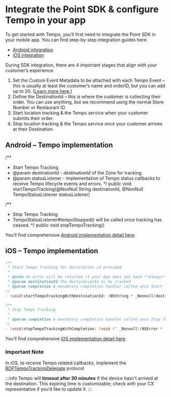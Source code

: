 Integrate the Point SDK & configure Tempo in your app
=====================================================

To get started with Tempo, you’ll first need to integrate the Point SDK in your mobile app. You can find step-by-step integration guides here:

*   [Android integration](../Point%20SDK/Android/Quick%20Start.md)
*   [iOS integration](../Point%20SDK/iOS/Quick%20Start.md)

During SDK integration, there are 4 important stages that align with your customer’s experience.

1.  Set the Custom Event Metadata to be attached with each Tempo Event – this is usually at least the customer’s name and orderID, but you can add up to 20. ([Learn more here.](../Custom%20Event%20Metadata.md))
2.  Define the DestinationId – this is where the customer is collecting their order. You can use anything, but we recommend using the normal Store Number or Restaurant ID.
3.  Start location tracking & the Tempo service when your customer submits their order.
4.  Stop location tracking & the Tempo service once your customer arrives at their Destination.

Android – Tempo implementation
------------------------------

/**
 * Start Tempo Tracking.
 * @param destinationId - destinationId of the Zone for tracking.
 * @param statusListener - implementation of Tempo status callbacks to receive Tempo lifecycle events and errors.
*/
public void startTempoTracking(@NonNull String destinationId,
 @NonNull TempoStatusListener statusListener)

/**
 * Stop Tempo Tracking
 * TempoStatusListener#tempoStopped() will be called once tracking has ceased.
*/
public void stopTempoTracking()

You’ll find comprehensive [Android implementation detail here](../Point%20SDK/Android/Tempo.md).

iOS – Tempo implementation
--------------------------
```objectivec
/**
 * Start Tempo Tracking for destination id provided
 *
 * @note An error will be returned if your App does not have **Always** location permission.
 * @param destinationId The destinationId to be tracked
 * @param completion A mandatory completion handler called once Start Tempo processing completed. If the Tempo is started successful, error will be returned as nil. However, if the Start Tempo fails, an error will be provided.
*/
- (void)startTempoTrackingWithDestinationId: (NSString * _Nonnull)destinationId  completion: (void (^ _Nonnull)(NSError *  _Nullable error)) completion;
```

```objectivec
/**
 * Stop Tempo Tracking
 *
 * @param completion A mandatory completion handler called once Stop Tempo processing completed. If the Tempo is stopped successful, error will be returned as nil. However, if the Start Tempo fails, an error will be provided.
*/
- (void)stopTempoTrackingWithCompletion: (void (^ _Nonnull)(NSError *  _Nullable error)) completion;
```

You’ll find comprehensive [iOS implementation detail here](../Point%20SDK/iOS/Tempo.md).

### Important Note

In iOS, to receive Tempo related callbacks, implement the [BDPTempoTrackingDelegate](https://ios-docs.bluedot.io/Protocols/BDPTempoTrackingDelegate.html) protocol


:::info
Tempo will **timeout after 30 minutes** if the device hasn’t arrived at the destination. This expiring time is customizable; check with your CX representative if you’d like to update it.
:::